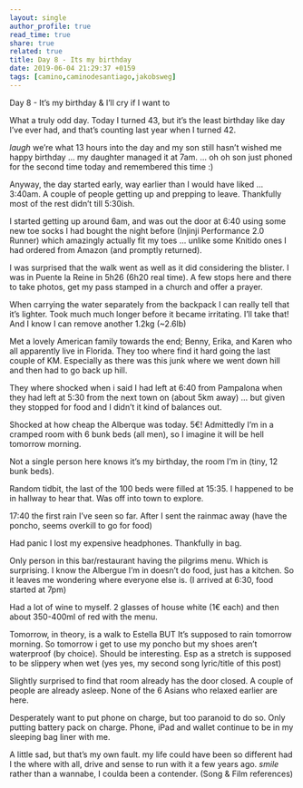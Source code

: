 ```yaml
---
layout: single
author_profile: true
read_time: true
share: true
related: true
title: Day 8 - Its my birthday
date: 2019-06-04 21:29:37 +0159
tags: [camino,caminodesantiago,jakobsweg]
---
```


Day 8 - It’s my birthday & I’ll cry if I want to

What a truly odd day. Today I turned 43, but it’s the least birthday like day I’ve ever had, and that’s counting last year when I turned 42.  

*laugh* we’re what 13 hours into the day and my son still hasn’t wished me happy birthday … my daughter managed it at 7am. … oh oh son just phoned for the second time today and remembered this time :)

Anyway, the day started early, way earlier than I would have liked … 3:40am. A couple of people getting up and prepping to leave. Thankfully most of the rest didn’t till 5:30ish. 

I started getting up around 6am, and was out the door at 6:40 using some new toe socks I had bought the night before (Injinji Performance 2.0 Runner) which amazingly actually fit my toes … unlike some Knitido ones I had ordered from Amazon (and promptly returned).

I was surprised that the walk went as well as it did considering the blister. I was in Puente la Reine in 5h26 (6h20 real time). A few stops here and there to take photos, get my pass stamped in a church and offer a prayer.

When carrying the water separately from the backpack I can really tell that it’s lighter. Took much much longer before it became irritating. I’ll take that! And I know I can remove another 1.2kg (~2.6lb)

Met a lovely American family towards the end; Benny, Erika, and Karen who all apparently live in Florida. They too where find it hard going the last couple of KM. Especially as there was this junk where we went down hill and then had to go back up hill.

They where shocked when i said I had left at 6:40 from Pampalona when they had left at 5:30 from the next town on (about 5km away) … but given they stopped for food and I didn’t it kind of balances out.

Shocked at how cheap the Alberque was today. 5€! Admittedly I’m in a cramped room with 6 bunk beds (all men), so I imagine it will be hell tomorrow morning.

Not a single person here knows it’s my birthday, the room I’m in (tiny, 12  bunk beds).

Random tidbit, the last of the 100 beds were filled at 15:35. I happened to be in hallway to hear that. Was off into town to explore.

17:40 the first rain I’ve seen so far. After I sent the rainmac away (have the poncho, seems overkill to go for food)

Had panic I lost my expensive headphones. Thankfully in bag.

Only person in this bar/restaurant having the pilgrims menu. Which is surprising. I know the Albergue I’m in doesn’t do food, just has a kitchen. So it leaves me wondering where everyone else is. (I arrived at 6:30, food started at 7pm)

Had a lot of wine to myself. 2 glasses of house white (1€ each) and then about 350-400ml of red with the menu.

Tomorrow, in theory, is a walk to Estella BUT It’s supposed to rain tomorrow morning. So tomorrow i get to use my poncho but my shoes aren’t waterproof (by choice). Should be interesting. Esp as a stretch is supposed to be slippery when wet (yes yes, my second song lyric/title of this post)

Slightly surprised to find that room already has the door closed. A couple of people are already asleep. None of the 6 Asians who relaxed earlier are here.

Desperately want to put phone on charge, but too paranoid to do so. Only putting battery pack on charge. Phone, iPad and wallet continue to be in my sleeping bag liner with me.

A little sad, but that’s my own fault. my life could have been so different had I the where with all, drive and sense to run with it a few years ago.  *smile* rather than a wannabe, I coulda been a contender. (Song & Film references)

